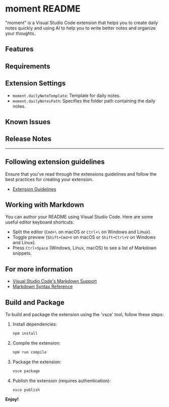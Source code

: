 # moment README

"moment" is a Visual Studio Code extension that helps you to create daily notes quickly and using AI to help you to write better notes and organize your thoughts.

## Features

## Requirements

## Extension Settings

* `moment.dailyNoteTemplate`: Template for daily notes.
* `moment.dailyNotesPath`: Specifies the folder path containing the daily notes.

## Known Issues


## Release Notes

---

## Following extension guidelines

Ensure that you've read through the extensions guidelines and follow the best practices for creating your extension.

* [Extension Guidelines](https://code.visualstudio.com/api/references/extension-guidelines)

## Working with Markdown

You can author your README using Visual Studio Code. Here are some useful editor keyboard shortcuts:

* Split the editor (`Cmd+\` on macOS or `Ctrl+\` on Windows and Linux).
* Toggle preview (`Shift+Cmd+V` on macOS or `Shift+Ctrl+V` on Windows and Linux).
* Press `Ctrl+Space` (Windows, Linux, macOS) to see a list of Markdown snippets.

## For more information

* [Visual Studio Code's Markdown Support](http://code.visualstudio.com/docs/languages/markdown)
* [Markdown Syntax Reference](https://help.github.com/articles/markdown-basics/)

## Build and Package

To build and package the extension using the 'vsce' tool, follow these steps:

1. Install dependencies:
   ```sh
   npm install
   ```

2. Compile the extension:
   ```sh
   npm run compile
   ```

3. Package the extension:
   ```sh
   vsce package
   ```

4. Publish the extension (requires authentication):
   ```sh
   vsce publish
   ```

**Enjoy!**
